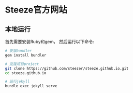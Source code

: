 # Steeze官方网站

## 本地运行

首先需要安装Ruby和gem，
然后运行以下命令:

```bash
# 安装bundler
gem install bundler

# 克隆项目project
git clone https://github.com/steezer/steeze.github.io.git
cd steeze.github.io

# 运行jekyll
bundle exec jekyll serve
```
